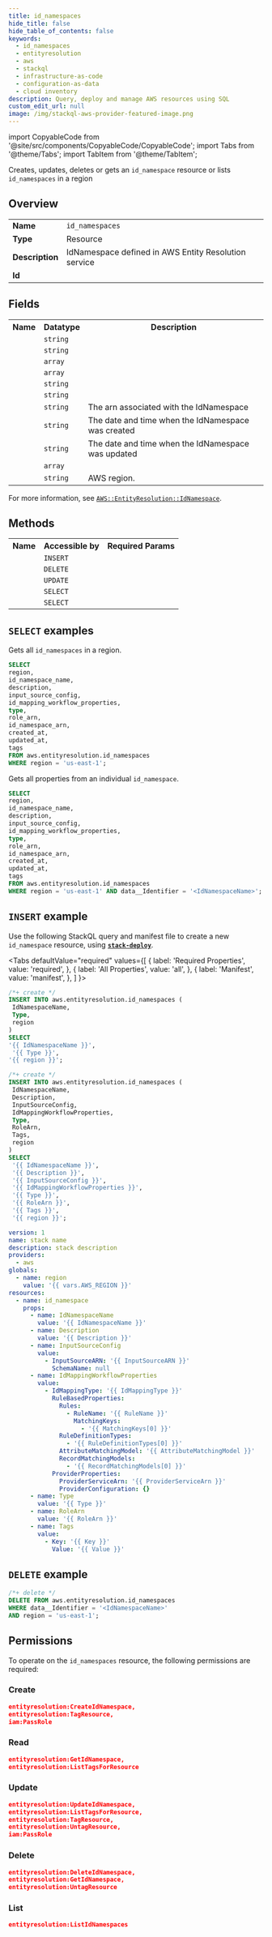 ```yaml
---
title: id_namespaces
hide_title: false
hide_table_of_contents: false
keywords:
  - id_namespaces
  - entityresolution
  - aws
  - stackql
  - infrastructure-as-code
  - configuration-as-data
  - cloud inventory
description: Query, deploy and manage AWS resources using SQL
custom_edit_url: null
image: /img/stackql-aws-provider-featured-image.png
---
```


import CopyableCode from '@site/src/components/CopyableCode/CopyableCode';
import Tabs from '@theme/Tabs';
import TabItem from '@theme/TabItem';

Creates, updates, deletes or gets an <code>id_namespace</code> resource or lists <code>id_namespaces</code> in a region

## Overview
<table>
<tbody>
<tr><td><b>Name</b></td><td><code>id_namespaces</code></td></tr>
<tr><td><b>Type</b></td><td>Resource</td></tr>
<tr><td><b>Description</b></td><td>IdNamespace defined in AWS Entity Resolution service</td></tr>
<tr><td><b>Id</b></td><td><CopyableCode code="aws.entityresolution.id_namespaces" /></td></tr>
</tbody>
</table>

## Fields
<table>
<tbody>
<tr><th>Name</th><th>Datatype</th><th>Description</th></tr><tr><td><CopyableCode code="id_namespace_name" /></td><td><code>string</code></td><td></td></tr>
<tr><td><CopyableCode code="description" /></td><td><code>string</code></td><td></td></tr>
<tr><td><CopyableCode code="input_source_config" /></td><td><code>array</code></td><td></td></tr>
<tr><td><CopyableCode code="id_mapping_workflow_properties" /></td><td><code>array</code></td><td></td></tr>
<tr><td><CopyableCode code="type" /></td><td><code>string</code></td><td></td></tr>
<tr><td><CopyableCode code="role_arn" /></td><td><code>string</code></td><td></td></tr>
<tr><td><CopyableCode code="id_namespace_arn" /></td><td><code>string</code></td><td>The arn associated with the IdNamespace</td></tr>
<tr><td><CopyableCode code="created_at" /></td><td><code>string</code></td><td>The date and time when the IdNamespace was created</td></tr>
<tr><td><CopyableCode code="updated_at" /></td><td><code>string</code></td><td>The date and time when the IdNamespace was updated</td></tr>
<tr><td><CopyableCode code="tags" /></td><td><code>array</code></td><td></td></tr>
<tr><td><CopyableCode code="region" /></td><td><code>string</code></td><td>AWS region.</td></tr>
</tbody>
</table>

For more information, see <a href="https://docs.aws.amazon.com/AWSCloudFormation/latest/UserGuide/aws-resource-entityresolution-idnamespace.html"><code>AWS::EntityResolution::IdNamespace</code></a>.

## Methods

<table>
<tbody>
  <tr>
    <th>Name</th>
    <th>Accessible by</th>
    <th>Required Params</th>
  </tr>
  <tr>
    <td><CopyableCode code="create_resource" /></td>
    <td><code>INSERT</code></td>
    <td><CopyableCode code="IdNamespaceName, Type, region" /></td>
  </tr>
  <tr>
    <td><CopyableCode code="delete_resource" /></td>
    <td><code>DELETE</code></td>
    <td><CopyableCode code="data__Identifier, region" /></td>
  </tr>
  <tr>
    <td><CopyableCode code="update_resource" /></td>
    <td><code>UPDATE</code></td>
    <td><CopyableCode code="data__Identifier, data__PatchDocument, region" /></td>
  </tr>
  <tr>
    <td><CopyableCode code="list_resources" /></td>
    <td><code>SELECT</code></td>
    <td><CopyableCode code="region" /></td>
  </tr>
  <tr>
    <td><CopyableCode code="get_resource" /></td>
    <td><code>SELECT</code></td>
    <td><CopyableCode code="data__Identifier, region" /></td>
  </tr>
</tbody>
</table>

## `SELECT` examples
Gets all <code>id_namespaces</code> in a region.
```sql
SELECT
region,
id_namespace_name,
description,
input_source_config,
id_mapping_workflow_properties,
type,
role_arn,
id_namespace_arn,
created_at,
updated_at,
tags
FROM aws.entityresolution.id_namespaces
WHERE region = 'us-east-1';
```
Gets all properties from an individual <code>id_namespace</code>.
```sql
SELECT
region,
id_namespace_name,
description,
input_source_config,
id_mapping_workflow_properties,
type,
role_arn,
id_namespace_arn,
created_at,
updated_at,
tags
FROM aws.entityresolution.id_namespaces
WHERE region = 'us-east-1' AND data__Identifier = '<IdNamespaceName>';
```

## `INSERT` example

Use the following StackQL query and manifest file to create a new <code>id_namespace</code> resource, using [__`stack-deploy`__](https://pypi.org/project/stack-deploy/).

<Tabs
    defaultValue="required"
    values={[
      { label: 'Required Properties', value: 'required', },
      { label: 'All Properties', value: 'all', },
      { label: 'Manifest', value: 'manifest', },
    ]
}>
<TabItem value="required">

```sql
/*+ create */
INSERT INTO aws.entityresolution.id_namespaces (
 IdNamespaceName,
 Type,
 region
)
SELECT 
'{{ IdNamespaceName }}',
 '{{ Type }}',
'{{ region }}';
```
</TabItem>
<TabItem value="all">

```sql
/*+ create */
INSERT INTO aws.entityresolution.id_namespaces (
 IdNamespaceName,
 Description,
 InputSourceConfig,
 IdMappingWorkflowProperties,
 Type,
 RoleArn,
 Tags,
 region
)
SELECT 
 '{{ IdNamespaceName }}',
 '{{ Description }}',
 '{{ InputSourceConfig }}',
 '{{ IdMappingWorkflowProperties }}',
 '{{ Type }}',
 '{{ RoleArn }}',
 '{{ Tags }}',
 '{{ region }}';
```
</TabItem>
<TabItem value="manifest">

```yaml
version: 1
name: stack name
description: stack description
providers:
  - aws
globals:
  - name: region
    value: '{{ vars.AWS_REGION }}'
resources:
  - name: id_namespace
    props:
      - name: IdNamespaceName
        value: '{{ IdNamespaceName }}'
      - name: Description
        value: '{{ Description }}'
      - name: InputSourceConfig
        value:
          - InputSourceARN: '{{ InputSourceARN }}'
            SchemaName: null
      - name: IdMappingWorkflowProperties
        value:
          - IdMappingType: '{{ IdMappingType }}'
            RuleBasedProperties:
              Rules:
                - RuleName: '{{ RuleName }}'
                  MatchingKeys:
                    - '{{ MatchingKeys[0] }}'
              RuleDefinitionTypes:
                - '{{ RuleDefinitionTypes[0] }}'
              AttributeMatchingModel: '{{ AttributeMatchingModel }}'
              RecordMatchingModels:
                - '{{ RecordMatchingModels[0] }}'
            ProviderProperties:
              ProviderServiceArn: '{{ ProviderServiceArn }}'
              ProviderConfiguration: {}
      - name: Type
        value: '{{ Type }}'
      - name: RoleArn
        value: '{{ RoleArn }}'
      - name: Tags
        value:
          - Key: '{{ Key }}'
            Value: '{{ Value }}'

```
</TabItem>
</Tabs>

## `DELETE` example

```sql
/*+ delete */
DELETE FROM aws.entityresolution.id_namespaces
WHERE data__Identifier = '<IdNamespaceName>'
AND region = 'us-east-1';
```

## Permissions

To operate on the <code>id_namespaces</code> resource, the following permissions are required:

### Create
```json
entityresolution:CreateIdNamespace,
entityresolution:TagResource,
iam:PassRole
```

### Read
```json
entityresolution:GetIdNamespace,
entityresolution:ListTagsForResource
```

### Update
```json
entityresolution:UpdateIdNamespace,
entityresolution:ListTagsForResource,
entityresolution:TagResource,
entityresolution:UntagResource,
iam:PassRole
```

### Delete
```json
entityresolution:DeleteIdNamespace,
entityresolution:GetIdNamespace,
entityresolution:UntagResource
```

### List
```json
entityresolution:ListIdNamespaces
```
